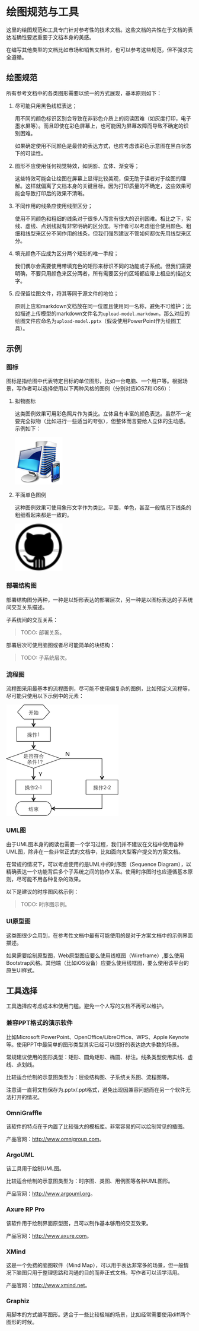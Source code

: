 <a name="drawing-rules-tools"></a>
# 绘图规范与工具

这里的绘图规范和工具专门针对参考性的技术文档。这些文档的共性在于文档的表达准确性要远重要于文档本身的美感。

在编写其他类型的文档比如市场和销售文档时，也可以参考这些规范，但不强求完全遵循。

## 绘图规范

所有参考文档中的各类图形需要以统一的方式展现，基本原则如下：

1. 尽可能只用黑色线框表达；

	用不同的颜色标识区别会导致在非彩色介质上的阅读困难（如灰度打印，电子墨水屏等）。而且即使在彩色屏幕上，也可能因为屏幕故障而导致不确定的识别困难。
	
	如果确定使用不同颜色是最佳的表达方式，也应考虑该彩色示意图在黑白状态下的可读性。

1. 图形不应使用任何视觉特效，如阴影、立体、渐变等；

	这些特效可能会让绘图在屏幕上显得比较美观，但无助于读者对于绘图的理解。这样就偏离了文档本身的关键目标。因为打印质量的不确定，这些效果可能会导致打印后的效果不清晰。

1. 不同作用的线条应使用线型区分；

	使用不同颜色和粗细的线条对于很多人而言有很大的识别困难。相比之下，实线、虚线、点划线就有非常明确的区分度。写作者可以考虑组合使用颜色、粗细和线型来区分不同作用的线条，但我们强烈建议不管如何都优先用线型来区分。

1. 填充颜色不应成为区分两个矩形的唯一手段；

	我们偶尔会需要使用带填充色的矩形来标识不同的功能或子系统。但我们需要明确，不要只用颜色来区分两者，所有需要区分的区域都应带上相应的描述文字。

1. 应保留绘图文件，将其等同于源文件的地位；

	原则上应和markdown文档放在同一位置且使用同一名称，避免不可维护；比如描述上传模型的markdown文件名为`upload-model.markdown`，那么对应的绘图文件应命名为`upload-model.pptx`（假设使用PowerPoint作为绘图工具）。

## 示例

### 图标

图标是指绘图中代表特定目标的单位图形，比如一台电脑、一个用户等。根据场景，写作者可以选择使用以下两种风格的图例（分别对应iOS7和iOS6）：

1. 拟物图标

	这类图例效果可用彩色照片作为类比。立体且有丰富的颜色表达。虽然不一定要完全拟物（比如进行一些适当的夸张），但整体而言要给人立体的生动感。示例如下：

	![拟物图标示例](images/drawing-tools-icon-reality.png "拟物图标示例")

1. 平面单色图例

	这种图例效果可使用象形文字作为类比。平面，单色，甚至一般情况下线条的粗细看起来都是一致的。

	![抽象图标示例](images/drawing-tools-icon-abstract.png "抽象图标示例")

### 部署结构图

部署结构图分两种，一种是以矩形表达的部署层次，另一种是以图标表达的子系统间交互关系描述。

子系统间的交互关系：

> TODO: 部署关系。

部署层次可使用脑图或者尽可能简单的块结构：

> TODO: 子系统层次。

### 流程图

流程图采用最基本的流程图例，尽可能不使用偏复杂的图例，比如预定义流程等，尽可能只使用以下示例中的元素：

![流程图示例](images/drawing-tools-workflow.png "流程图示例")

### UML图

由于UML图本身的阅读也需要一个学习过程，我们并不建议在文档中使用各种UML图，除非在一些非常正式的文档中，比如面向大型客户提交的方案文档。

在常规的情况下，可以考虑使用的是UML中的时序图（Sequence Diagram），以精确表达一个功能背后多个子系统之间的协作关系。使用时序图时也应遵循基本原则，尽可能不用各种复杂的效果。

以下是建议的时序图风格示例：

> TODO: 时序图示例。

### UI原型图

这类图很少会用到，在参考性文档中最有可能使用的是对于方案文档中的示例界面描述。

如果需要绘制原型图，Web原型图应要么使用线框图（Wireframe）,要么使用Bootstrap风格。其他端（比如iOS设备）应要么使用线框图，要么使用该平台的原生UI样式。

## 工具选择

工具选择应考虑成本和使用门槛。避免一个人写的文档不再可以维护。

### 兼容PPT格式的演示软件

比如Microsoft PowerPoint、OpenOffice/LibreOffice、WPS、Apple Keynote等。使用PPT中最简单的图形类型其实已经可以很好的表达绝大多数的场景。

常规建议使用的图形类型：矩形、圆角矩形、椭圆、标注。线条类型使用实线、虚线、点划线。

比较适合绘制的示意图类型为：层级结构图、子系统关系图、流程图等。

注意请一直将文档保存为.pptx/.ppt格式，避免出现因兼容问题而在另一个软件无法打开的情况。

### OmniGraffle

该软件的特点在于内置了比较强大的模板库。非常容易的可以绘制常见的插图。

产品官网：<http://www.omnigroup.com>。

### ArgoUML

该工具用于绘制UML图。

比较适合绘制的示意图类型为：时序图、类图、用例图等各种UML图形。

产品官网：<http://www.argouml.org>。

### Axure RP Pro

该软件用于绘制界面原型图，且可以制作基本够用的交互效果。

产品官网：<http://www.axure.com>。

### XMind

这是一个免费的脑图软件（Mind Map），可以用于表达非常多的场景，但一般情况下脑图只用于整理思路和沟通的目的而非正式文档。写作者可以活学活用。

产品官网：<http://www.xmind.net>。

### Graphiz

用脚本的方式编写图形。适合于一些比较极端的场景，比如经常需要使用diff两个图形的时候。

